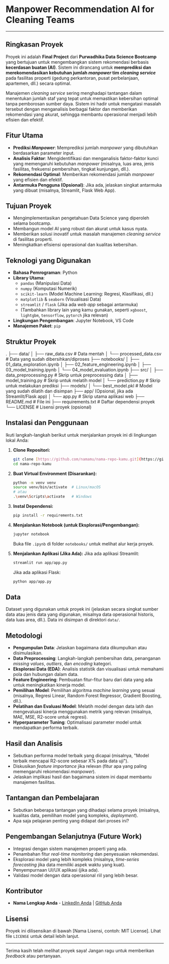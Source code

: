 # Manpower Recommendation AI for Cleaning Teams

---

## Ringkasan Proyek

Proyek ini adalah **Final Project** dari **Purwadhika Data Science Bootcamp** yang bertujuan untuk mengembangkan sistem rekomendasi berbasis **kecerdasan buatan (AI)**. Sistem ini dirancang untuk **memprediksi dan merekomendasikan kebutuhan jumlah *manpower* tim *cleaning service*** pada fasilitas properti (gedung perkantoran, pusat perbelanjaan, apartemen, dll.) secara optimal.

Manajemen *cleaning service* sering menghadapi tantangan dalam menentukan jumlah staf yang tepat untuk memastikan kebersihan optimal tanpa pemborosan sumber daya. Sistem ini hadir untuk mengatasi masalah tersebut dengan menganalisis berbagai faktor dan memberikan rekomendasi yang akurat, sehingga membantu operasional menjadi lebih efisien dan efektif.

## Fitur Utama

* **Prediksi *Manpower***: Memprediksi jumlah *manpower* yang dibutuhkan berdasarkan parameter input.
* **Analisis Faktor**: Mengidentifikasi dan menganalisis faktor-faktor kunci yang memengaruhi kebutuhan *manpower* (misalnya, luas area, jenis fasilitas, frekuensi pembersihan, tingkat kunjungan, dll.).
* **Rekomendasi Optimal**: Memberikan rekomendasi jumlah *manpower* yang efisien dan efektif.
* **Antarmuka Pengguna (Opsional)**: Jika ada, jelaskan singkat antarmuka yang dibuat (misalnya, Streamlit, Flask Web App).

## Tujuan Proyek

* Mengimplementasikan pengetahuan Data Science yang diperoleh selama bootcamp.
* Membangun model AI yang robust dan akurat untuk kasus nyata.
* Memberikan solusi inovatif untuk masalah manajemen *cleaning service* di fasilitas properti.
* Meningkatkan efisiensi operasional dan kualitas kebersihan.

## Teknologi yang Digunakan

* **Bahasa Pemrograman**: Python
* **Library Utama**:
    * `pandas` (Manipulasi Data)
    * `numpy` (Komputasi Numerik)
    * `scikit-learn` (Model Machine Learning: Regresi, Klasifikasi, dll.)
    * `matplotlib` & `seaborn` (Visualisasi Data)
    * `streamlit` / `flask` (Jika ada *web app* sebagai antarmuka)
    * (Tambahkan library lain yang kamu gunakan, seperti `xgboost`, `lightgbm`, `tensorflow`, `pytorch` jika relevan)
* **Lingkungan Pengembangan**: Jupyter Notebook, VS Code
* **Manajemen Paket**: `pip`

## Struktur Proyek
.
├── data/
│   ├── raw_data.csv        # Data mentah
│   └── processed_data.csv  # Data yang sudah dibersihkan/diproses
├── notebooks/
│   ├── 01_data_exploration.ipynb
│   ├── 02_feature_engineering.ipynb
│   ├── 03_model_training.ipynb
│   └── 04_model_evaluation.ipynb
├── src/
│   ├── data_preprocessing.py   # Skrip untuk preprocessing data
│   ├── model_training.py       # Skrip untuk melatih model
│   └── prediction.py           # Skrip untuk melakukan prediksi
├── models/
│   └── best_model.pkl          # Model yang sudah dilatih dan disimpan
├── app/ (Opsional, jika ada Streamlit/Flask app)
│   └── app.py                  # Skrip utama aplikasi web
├── README.md                   # File ini
├── requirements.txt            # Daftar dependensi proyek
└── LICENSE                     # Lisensi proyek (opsional)

## Instalasi dan Penggunaan

Ikuti langkah-langkah berikut untuk menjalankan proyek ini di lingkungan lokal Anda:

1.  **Clone Repositori:**
    ```bash
    git clone [https://github.com/namamu/nama-repo-kamu.git](https://github.com/namamu/nama-repo-kamu.git)
    cd nama-repo-kamu
    ```

2.  **Buat Virtual Environment (Disarankan):**
    ```bash
    python -m venv venv
    source venv/bin/activate  # Linux/macOS
    # atau
    .\venv\Scripts\activate   # Windows
    ```

3.  **Instal Dependensi:**
    ```bash
    pip install -r requirements.txt
    ```

4.  **Menjalankan Notebook (untuk Eksplorasi/Pengembangan):**
    ```bash
    jupyter notebook
    ```
    Buka file `.ipynb` di folder `notebooks/` untuk melihat alur kerja proyek.

5.  **Menjalankan Aplikasi (Jika Ada):**
    Jika ada aplikasi Streamlit:
    ```bash
    streamlit run app/app.py
    ```
    Jika ada aplikasi Flask:
    ```bash
    python app/app.py
    ```

## Data

Dataset yang digunakan untuk proyek ini (jelaskan secara singkat sumber data atau jenis data yang digunakan, misalnya data operasional historis, data luas area, dll.). Data ini disimpan di direktori `data/`.

## Metodologi

* **Pengumpulan Data**: Jelaskan bagaimana data dikumpulkan atau disimulasikan.
* **Data Preprocessing**: Langkah-langkah pembersihan data, penanganan *missing values*, *outliers*, dan *encoding* kategori.
* **Eksplorasi Data (EDA)**: Analisis statistik dan visualisasi untuk memahami pola dan hubungan dalam data.
* **Feature Engineering**: Pembuatan fitur-fitur baru dari data yang ada untuk meningkatkan kinerja model.
* **Pemilihan Model**: Pemilihan algoritma *machine learning* yang sesuai (misalnya, Regresi Linear, Random Forest Regressor, Gradient Boosting, dll.).
* **Pelatihan dan Evaluasi Model**: Melatih model dengan data latih dan mengevaluasi kinerja menggunakan metrik yang relevan (misalnya, MAE, MSE, R2-score untuk regresi).
* **Hyperparameter Tuning**: Optimalisasi parameter model untuk mendapatkan performa terbaik.

## Hasil dan Analisis

* Sebutkan performa model terbaik yang dicapai (misalnya, "Model terbaik mencapai R2-score sebesar X% pada data uji").
* Diskusikan *feature importance* jika relevan (fitur apa yang paling memengaruhi rekomendasi *manpower*).
* Jelaskan implikasi hasil dan bagaimana sistem ini dapat membantu manajemen fasilitas.

## Tantangan dan Pembelajaran

* Sebutkan beberapa tantangan yang dihadapi selama proyek (misalnya, kualitas data, pemilihan model yang kompleks, *deployment*).
* Apa saja pelajaran penting yang didapat dari proses ini?

## Pengembangan Selanjutnya (Future Work)

* Integrasi dengan sistem manajemen properti yang ada.
* Penambahan fitur *real-time monitoring* dan penyesuaian rekomendasi.
* Eksplorasi model yang lebih kompleks (misalnya, *time-series forecasting* jika data memiliki aspek waktu yang kuat).
* Penyempurnaan UI/UX aplikasi (jika ada).
* Validasi model dengan data operasional riil yang lebih besar.

## Kontributor

* **Nama Lengkap Anda** - [LinkedIn Anda](link-linkedin-anda) | [GitHub Anda](link-github-anda)

## Lisensi

Proyek ini dilisensikan di bawah [Nama Lisensi, contoh: MIT License]. Lihat file `LICENSE` untuk detail lebih lanjut.

---

Terima kasih telah melihat proyek saya! Jangan ragu untuk memberikan *feedback* atau pertanyaan.

